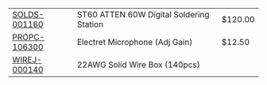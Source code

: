 

| | | |
|-|-|-|
| [SOLDS-001160](https://www.creatroninc.com/product/st60-atten-60w-digital-soldering-station/)    | ST60 ATTEN 60W Digital Soldering Station | $120.00 |
| [PROPC-106300](https://www.creatroninc.com/product/electret-microphone-module-adjustable-gain/)  | Electret Microphone (Adj Gain)           | $12.50  |
| [WIREJ-000140](https://www.creatroninc.com/product/22awg-hookup-wire-box-140pcs/)                | 22AWG Solid Wire Box (140pcs)             |         |


